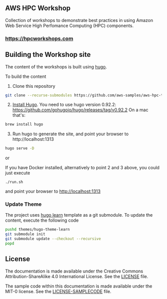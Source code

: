 ## AWS HPC Workshop


Collection of workshops to demonstrate best practices in using Amazon Web Service High Perfomance Computing (HPC) components.

### https://hpcworkshops.com

## Building the Workshop site

The content of the workshops is built using [hugo](https://gohugo.io/).

To build the content
1. Clone this repository
```bash
git clone --recurse-submodules https://github.com/aws-samples/aws-hpc-tutorials.git
```
2. [Install Hugo](https://gohugo.io/getting-started/installing/). You need to use hugo version 0.92.2: https://github.com/gohugoio/hugo/releases/tag/v0.92.2 On a mac that's:
```bash
brew install hugo
```
3. Run hugo to generate the site, and point your browser to http://localhost:1313
```bash
hugo serve -D
```
or

If you have Docker installed, alternatively to point 2 and 3 above, you could just execute

```
./run.sh
```

and point your browser to [http://localhost:1313](http://localhost:1313)

### Update Theme

The project uses [hugo learn](https://github.com/matcornic/hugo-theme-learn/) template as a git submodule. To update the content, execute the following code
```bash
pushd themes/hugo-theme-learn
git submodule init
git submodule update --checkout --recursive
popd
```

## License

The documentation is made available under the Creative Commons Attribution-ShareAlike 4.0 International License. See the [LICENSE](LICENSE) file.

The sample code within this documentation is made available under the MIT-0 license. See the [LICENSE-SAMPLECODE](LICENSE-SAMPLECODE) file.
